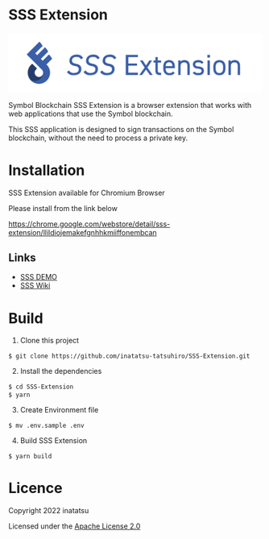 # SSS Extension

<img src="./images/logo_type_c.png" alt="SSS Extension Logo"/>

Symbol Blockchain SSS Extension is a browser extension that works with web applications that use the Symbol blockchain.

This SSS application is designed to sign transactions on the Symbol blockchain, without the need to process a private key.

# Installation

SSS Extension available for Chromium Browser

Please install from the link below

<https://chrome.google.com/webstore/detail/sss-extension/llildiojemakefgnhhkmiiffonembcan>

## Links

- [SSS DEMO](https://inatatsu-tatsuhiro.github.io/SSS-Demo/)
- [SSS Wiki](https://github.com/inatatsu-tatsuhiro/SSS-Extension/wiki)

# Build

1. Clone this project

```
$ git clone https://github.com/inatatsu-tatsuhiro/SSS-Extension.git
```

2. Install the dependencies

```
$ cd SSS-Extension
$ yarn
```

3. Create Environment file

```
$ mv .env.sample .env
```

4. Build SSS Extension

```
$ yarn build
```

# Licence

Copyright 2022 inatatsu

Licensed under the [Apache License 2.0](LICENSE)
